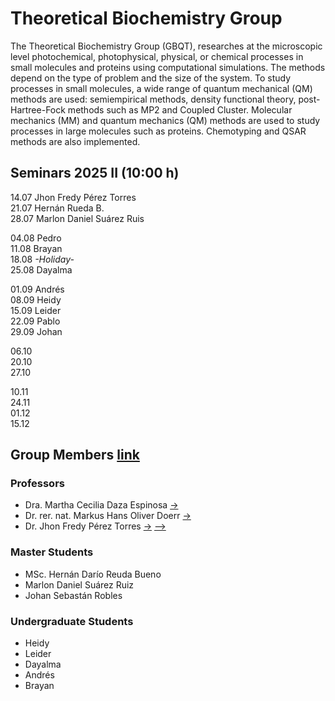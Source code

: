# Theoretical Biochemistry Group
The Theoretical Biochemistry Group (GBQT), researches at the microscopic level photochemical, photophysical, physical, or chemical processes in small molecules and
proteins using computational simulations. The methods depend on the type of problem and the size of the system. To study processes in small molecules, a wide range
of quantum mechanical (QM) methods are used: semiempirical methods, density functional theory, post-Hartree-Fock methods such as MP2 and Coupled Cluster.
Molecular mechanics (MM) and quantum mechanics (QM) methods are used to study processes in large molecules such as proteins. Chemotyping and QSAR methods are also
implemented.

## Seminars 2025 II (10:00 h)
   14.07  Jhon Fredy Pérez Torres \
   21.07  Hernán Rueda B. \
   28.07  Marlon Daniel Suárez Ruis
  
   04.08  Pedro \
   11.08  Brayan \
   18.08  *-Holiday-* \
   25.08  Dayalma

   01.09  Andrés \
   08.09  Heidy \
   15.09  Leider \
   22.09  Pablo \
   29.09  Johan

   06.10 \
   20.10 \
   27.10 

   10.11 \
   24.11 \
   01.12 \
   15.12

## Group Members [link](members.md)

### Professors
   - Dra. Martha Cecilia Daza Espinosa [->](https://profesores.uis.edu.co/martha-cecilia-daza-espinosa-es/)
   - Dr. rer. nat. Markus Hans Oliver Doerr [->](https://profesores.uis.edu.co/markus-hans-oliver-doerr-es/)
   - Dr. Jhon Fredy Pérez Torres [->](https://profesores.uis.edu.co/jhon-fredy-perez-torres-es/) [-->](https://gbqtuis.github.io/jfpt)

### Master Students
   - MSc. Hernán Darío Reuda Bueno
   - Marlon Daniel Suárez Ruiz
   - Johan Sebastán Robles

### Undergraduate Students
   - Heidy
   - Leider
   - Dayalma
   - Andrés
   - Brayan
    
